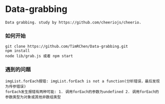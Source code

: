 # Data-grabbing
    Data grabbing. study by https://github.com/cheeriojs/cheerio.

### 如何开始
    git clone https://github.com/TimRChen/Data-grabbing.git
    npm install
    node lib/grab.js 或者 npm start

### 遇到的问题
    imgList.forEach报错: imgList.forEach is not a function(分析错误，最后发现为传参错误)
    forEach发生报错有两种可能: 1. 调用forEach的参数为undefined 2. 调用forEach的参数类型为对象或其他非数组类型